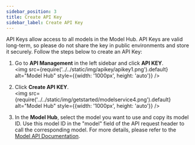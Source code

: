 ```yaml
---
sidebar_position: 3
title: Create API Key
sidebar_label: Create API Key
---
```


API Keys allow access to all models in the Model Hub. API Keys are valid long-term, so please do not share the key in public environments and store it securely. Follow the steps below to create an API Key:

1. Go to **API Management** in the left sidebar and click **API KEY**.  
   <img src={require('../../static/img/apikey/apikey1.png').default} alt="Model Hub" style={{width: '1000px', height: 'auto'}} />

2. Click **Create API KEY**.  
   <img src={require('../../static/img/getstarted/modelservice4.png').default} alt="Model Hub" style={{width: '1000px', height: 'auto'}} />

3. In the **Model Hub**, select the model you want to use and copy its model ID. Use this model ID in the "model" field of the API request header to call the corresponding model. For more details, please refer to the [Model API Documentation](/APIDocs/model-api/overview).

